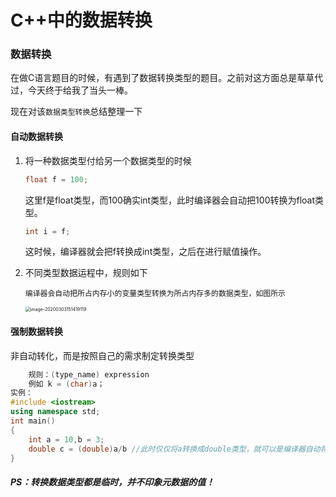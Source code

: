 # C++中的数据转换




### 数据转换

在做C语言题目的时候，有遇到了数据转换类型的题目。之前对这方面总是草草代过，今天终于给我了当头一棒。

现在对该`数据类型转换`总结整理一下

#### 自动数据转换

1. 将一种数据类型付给另一个数据类型的时候

   ```cpp
   float f = 100;
   ```

   这里f是float类型，而100确实int类型，此时编译器会自动把100转换为float类型。

   ```cpp
   int i = f;
   ```

   这时候，编译器就会把f转换成int类型，之后在进行赋值操作。



1. 不同类型数据运程中，规则如下

   ```
   编译器会自动把所占内存小的变量类型转换为所占内存多的数据类型，如图所示
   ```

   <img src="img/%E6%95%B0%E6%8D%AE%E8%BD%AC%E6%8D%A2/image-20200303151419119.png" alt="image-20200303151419119" style="zoom:50%;" />

   

   

#### 强制数据转换

非自动转化，而是按照自己的需求制定转换类型

```cpp
    规则：(type_name) expression  
    例如 k = (char)a；
实例：
#include <iostream>
using namespace std;
int main()
{
    int a = 10,b = 3;
    double c = (double)a/b //此时仅仅将a转换成double类型，就可以是编译器自动将结果转化成double类型变量
}
```

##### PS：转换数据类型都是临时，并不印象元数据的值！

